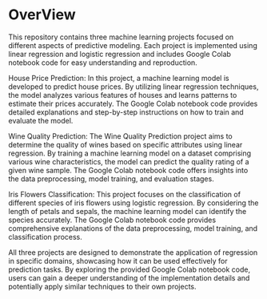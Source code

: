 # OverView
This  repository contains three machine learning projects focused on different aspects of predictive modeling. Each project is implemented using linear regression and logistic regression  and includes Google Colab notebook code for easy understanding and reproduction.

House Price Prediction:
    In this project, a machine learning model is developed to predict house prices. By utilizing linear regression techniques, the model analyzes various features of houses and learns patterns to estimate their prices accurately. The Google Colab notebook code provides detailed explanations and step-by-step instructions on how to train and evaluate the model.

Wine Quality Prediction:
    The Wine Quality Prediction project aims to determine the quality of wines based on specific attributes using linear regression. By training a machine learning model on a dataset comprising various wine characteristics, the model can predict the quality rating of a given wine sample. The Google Colab notebook code offers insights into the data preprocessing, model training, and evaluation stages.

Iris Flowers Classification:
    This project focuses on the classification of different species of iris flowers using logistic regression. By considering the length of petals and sepals, the machine learning model can identify the species accurately. The Google Colab notebook code provides comprehensive explanations of the data preprocessing, model training, and classification process.

All three projects are designed to demonstrate the application of  regression in specific domains, showcasing how it can be used effectively for prediction tasks. By exploring the provided Google Colab notebook code, users can gain a deeper understanding of the implementation details and potentially apply similar techniques to their own projects.
